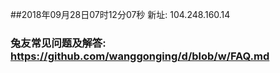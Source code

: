 ##2018年09月28日07时12分07秒 新址: 104.248.160.14
### 兔友常见问题及解答: https://github.com/wanggonging/d/blob/w/FAQ.md
